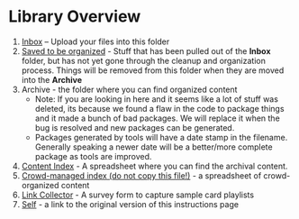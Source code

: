 # Library Overview

1. [Inbox](https://drive.google.com/open?id=1sJ0UojaPeGd3g2dvsch_0TqejBvX6MuS) – Upload your files into this folder
2. [Saved to be organized](https://drive.google.com/open?id=1shIMqPHpD2CPfeI4Iz6w0tsHVFmas9HW) - Stuff that has been pulled out of the **Inbox** folder, but has not yet gone through the cleanup and organization process. Things will be removed from this folder when they are moved into the **Archive**
3. Archive - the folder where you can find organized content
	- Note: If you are looking in here and it seems like a lot of stuff was deleted, its because we found a flaw in the code to package things and it made a bunch of bad packages. We will replace it when the bug is resolved and new packages can be generated.
	- Packages generated by tools will have a date stamp in the filename. Generally speaking a newer date will be a better/more complete package as tools are improved.
4. [Content Index](https://docs.google.com/spreadsheets/d/e/2PACX-1vT34jkCwXpYbBh40GOXAbP6C0RAGt7sI5GxPzOGHG4h7EN3V_fBLWixIpuM4yRq1_Pi6CYXjmXi2NDN/pubhtml) - A spreadsheet where you can find the archival content.
5. [Crowd-managed index (do not copy this file!)](https://docs.google.com/spreadsheets/u/2/d/1DOwpcw9HkaHDrLG3a4IX9o88tctg9wAYZ584Gr1PzqI/edit) - a spreadsheet of crowd-organized content
6. [Link Collector](https://forms.gle/evmKzarnhkK7efYq6) - A survey form to capture sample card playlists
7. [Self](https://docs.google.com/document/u/2/d/e/2PACX-1vS-ScXwWdWK6SHuGM_d5Re5LgK_WiQK9KeYYyGJSGjWGTvE36vTvX49FiLDYypYyDGJ6psLQOCzzwsA/pub) - a link to the original version of this instructions page